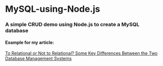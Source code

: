 # MySQL-using-Node.js

### A simple CRUD demo using Node.js to create a MySQL database 
#### Example for my article: 
[To Relational or Not to Relational? Some Key Differences Between the Two Database Management Systems](https://medium.com/swlh/to-relational-or-not-to-relational-ebc9ddbc43a6)
